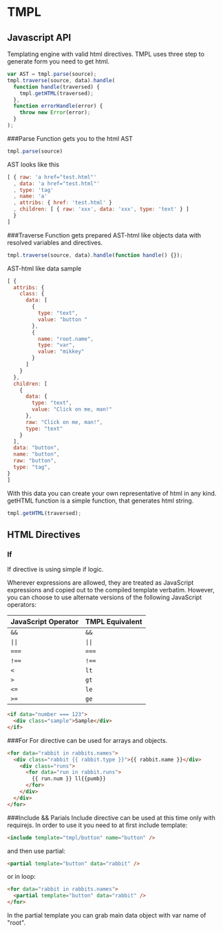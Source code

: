 # TMPL
## Javascript API
Templating engine with valid html directives. TMPL uses three step to generate form you need to get html.
```javascript
var AST = tmpl.parse(source);
tmpl.traverse(source, data).handle(
  function handle(traversed) {
    tmpl.getHTML(traversed);
  },
  function errorHandle(error) {
    throw new Error(error);
  }
);
```
###Parse 
Function gets you to the html AST
```javascript 
tmpl.parse(source) 
``` 
AST looks like this 
```javascript
[ { raw: 'a href="test.html"'
  , data: 'a href="test.html"'
  , type: 'tag'
  , name: 'a'
  , attribs: { href: 'test.html' }
  , children: [ { raw: 'xxx', data: 'xxx', type: 'text' } ]
  }
]
```
###Traverse 
Function gets prepared AST-html like objects data with resolved variables and directives.
```javascript
tmpl.traverse(source, data).handle(function handle() {});
```
AST-html like data sample
```javascript
[ {
  attribs: {
    class: {
      data: [
        {
          type: "text",
          value: "button "
        },
        {
          name: "root.name",
          type: "var",
          value: "mikkey"
        }
      ]
    }
  },
  children: [
    {
      data: {
        type: "text",
        value: "Click on me, man!"
      },
      raw: "Click on me, man!",
      type: "text"
    }
  ],
  data: "button",
  name: "button",
  raw: "button",
  type: "tag",
}
]
```
With this data you can create your own representative of html in any kind.
getHTML function is a simple function, that generates html string.
```javascript
tmpl.getHTML(traversed);
```
## HTML Directives
### If
If directive is using simple if logic.

Wherever expressions are allowed, they are treated as JavaScript expressions and copied out to the compiled template verbatim. However, you can choose to use alternate versions of the following JavaScript operators:

JavaScript Operator | TMPL Equivalent
------------------- | -----------------
`&&`                 | `&&`
<code>&#124;&#124;</code>                | <code>&#124;&#124;</code>
`===`               | `===`
`!==`               | `!==`
`<`                 | `lt`
`>`                 | `gt`
`<=`                | `le`
`>=`                | `ge`

```html
<if data="number === 123">
  <div class="sample">Sample</div>
</if>
```
###For
For directive can be used for arrays and objects.
```html
<for data="rabbit in rabbits.names">
  <div class="rabbit {{ rabbit.type }}">{{ rabbit.name }}</div>
    <div class="runs">
      <for data="run in rabbit.runs">
        {{ run.num }} ll{{pumb}}
      </for>
    </div>
  </div>
</for>
```
###Include && Parials
Include directive can be used at this time only with requirejs. In order to use it you need to at first include template:
```html
<include template="tmpl/button" name="button" />
```
and then use partial:
```html
<partial template="button" data="rabbit" />
```
or in loop:
```html
<for data="rabbit in rabbits.names">
  <partial template="button" data="rabbit" />
</for>
```
In the partial template you can grab main data object with var name of "root".




